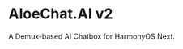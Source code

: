 <!--
 * @Author: 
 * @Date: 2024-12-22 18:25:29
 * @LastEditors: 
 * @LastEditTime: 2024-12-22 22:49:10
 * @Description: file content
-->
# AloeChat.AI v2

A Demux-based AI Chatbox for HarmonyOS Next.